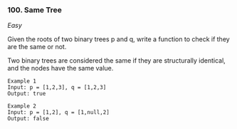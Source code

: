 ### 100. Same Tree
_Easy_

Given the roots of two binary trees p and q, write a function to check if they are the same or not.

Two binary trees are considered the same if they are structurally identical, and the nodes have the same value.

```text
Example 1
Input: p = [1,2,3], q = [1,2,3]
Output: true
```

```text
Example 2
Input: p = [1,2], q = [1,null,2]
Output: false
```
